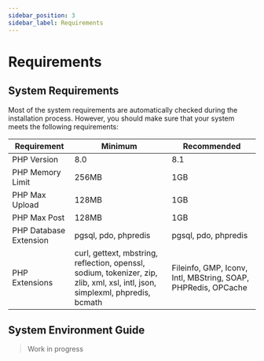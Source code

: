 ```yaml
---
sidebar_position: 3
sidebar_label: Requirements
---
```


# Requirements

## System Requirements

Most of the system requirements are automatically checked during the installation process. However, you should make sure that your system meets the following requirements:

| Requirement            | Minimum                                                                                                                       | Recommended                                                           |
|------------------------|-------------------------------------------------------------------------------------------------------------------------------|-----------------------------------------------------------------------|
| PHP Version            | 8.0                                                                                                                           | 8.1                                                                   |
| PHP Memory Limit       | 256MB                                                                                                                         | 1GB                                                                   |
| PHP Max Upload         | 128MB                                                                                                                         | 1GB                                                                   |
| PHP Max Post           | 128MB                                                                                                                         | 1GB                                                                   |
| PHP Database Extension | pgsql, pdo, phpredis                                                                                                          | pgsql, pdo, phpredis                                                             |
| PHP Extensions         | curl, gettext, mbstring, reflection, openssl, sodium, tokenizer, zip, zlib, xml, xsl, intl, json, simplexml, phpredis, bcmath | Fileinfo, GMP, Iconv, Intl, MBString, SOAP, PHPRedis, OPCache |

## System Environment Guide

> Work in progress